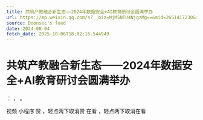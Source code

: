 ```yaml
---
title: 共筑产教融合新生态——2024年数据安全+AI教育研讨会圆满举办
url: https://mp.weixin.qq.com/s?__biz=MjM5NTU4NjgzMg==&mid=2651417230&idx=1&sn=2e0dbf83995197d20892a7efcd155da2
source: Doonsec's feed
date: 2024-08-04
fetch_date: 2025-10-06T18:02:16.544949
---
```


# 共筑产教融合新生态——2024年数据安全+AI教育研讨会圆满举办

：
，
。

视频
小程序
赞
，轻点两下取消赞
在看
，轻点两下取消在看